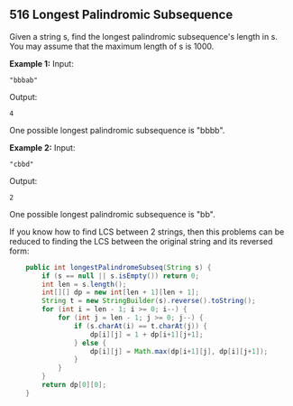 ## 516 Longest Palindromic Subsequence

Given a string s, find the longest palindromic subsequence's length in s. You may assume that the maximum length of s is 1000.

**Example 1:**
Input:

```
"bbbab"
```

Output:

```
4
```

One possible longest palindromic subsequence is "bbbb".



**Example 2:**
Input:

```
"cbbd"
```

Output:

```
2
```

One possible longest palindromic subsequence is "bb".





If you know how to find LCS between 2 strings, then this problems can be reduced to finding the LCS between the original string and its reversed form:



```java
    public int longestPalindromeSubseq(String s) {
        if (s == null || s.isEmpty()) return 0;
        int len = s.length();
        int[][] dp = new int[len + 1][len + 1];
        String t = new StringBuilder(s).reverse().toString();
        for (int i = len - 1; i >= 0; i--) {
            for (int j = len - 1; j >= 0; j--) {
                if (s.charAt(i) == t.charAt(j)) {
                    dp[i][j] = 1 + dp[i+1][j+1];
                } else {
                    dp[i][j] = Math.max(dp[i+1][j], dp[i][j+1]);
                }
            }
        }
        return dp[0][0];
    }
```

